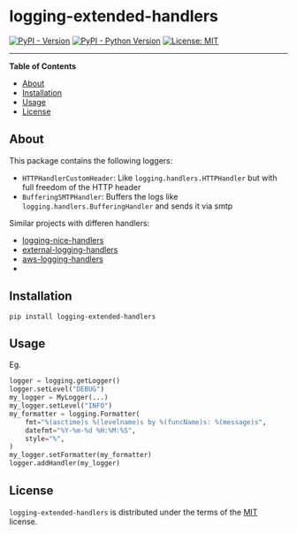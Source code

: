 # logging-extended-handlers

[![PyPI - Version](https://img.shields.io/pypi/v/logging-extended-handlers.svg)](https://pypi.org/project/logging-extended-handlers)
[![PyPI - Python Version](https://img.shields.io/pypi/pyversions/logging-extended-handlers.svg)](https://pypi.org/project/logging-extended-handlers)
[![License: MIT](https://img.shields.io/badge/License-MIT-yellow.svg)](https://opensource.org/licenses/MIT)

-----

**Table of Contents**

- [About](#about)
- [Installation](#installation)
- [Usage](#usage)
- [License](#license)

## About

This package contains the following loggers:

- `HTTPHandlerCustomHeader`: Like `logging.handlers.HTTPHandler` but with full freedom of the HTTP header
- `BufferingSMTPHandler`: Buffers the logs like `logging.handlers.BufferingHandler` and sends it via smtp

Similar projects with differen handlers:

- [logging-nice-handlers](https://pypi.org/project/logging-nice-handlers/)
- [external-logging-handlers](https://pypi.org/project/external-logging-handlers/)
- [aws-logging-handlers](https://pypi.org/project/aws-logging-handlers/)
- []()

## Installation

```console
pip install logging-extended-handlers
```

## Usage

Eg.

```python
logger = logging.getLogger()
logger.setLevel("DEBUG")
my_logger = MyLogger(...)
my_logger.setLevel("INFO")
my_formatter = logging.Formatter(
    fmt="%(asctime)s %(levelname)s by %(funcName)s: %(message)s",
    datefmt="%Y-%m-%d %H:%M:%S",
    style="%",
)
my_logger.setFormatter(my_formatter)
logger.addHandler(my_logger)
```

## License

`logging-extended-handlers` is distributed under the terms of the [MIT](https://spdx.org/licenses/MIT.html) license.
